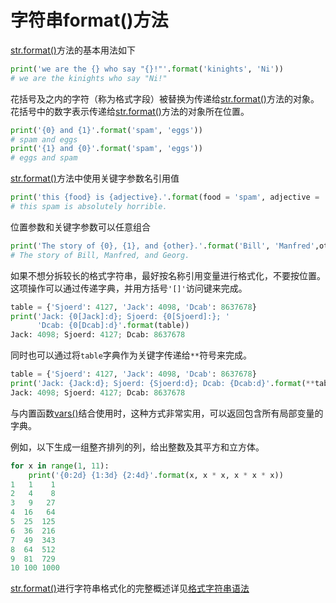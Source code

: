 # 字符串format()方法

[str.format()](https://docs.python.org/zh-cn/3/library/stdtypes.html#str.format)方法的基本用法如下

```python
print('we are the {} who say "{}!"'.format('kinights', 'Ni'))
# we are the kinights who say "Ni!"
```

花括号及之内的字符（称为格式字段）被替换为传递给[str.format()](https://docs.python.org/zh-cn/3/library/stdtypes.html#str.format)方法的对象。花括号中的数字表示传递给[str.format()](https://docs.python.org/zh-cn/3/library/stdtypes.html#str.format)方法的对象所在位置。

```python
print('{0} and {1}'.format('spam', 'eggs'))
# spam and eggs
print('{1} and {0}'.format('spam', 'eggs'))
# eggs and spam
```

[str.format()](https://docs.python.org/zh-cn/3/library/stdtypes.html#str.format)方法中使用关键字参数名引用值

```python
print('this {food} is {adjective}.'.format(food = 'spam', adjective = 'absolutely horrible'))
# this spam is absolutely horrible.
```

位置参数和关键字参数可以任意组合

```python
print('The story of {0}, {1}, and {other}.'.format('Bill', 'Manfred',other='Georg'))
# The story of Bill, Manfred, and Georg.
```

如果不想分拆较长的格式字符串，最好按名称引用变量进行格式化，不要按位置。这项操作可以通过传递字典，并用方括号`'[]'`访问键来完成。

```python
table = {'Sjoerd': 4127, 'Jack': 4098, 'Dcab': 8637678}
print('Jack: {0[Jack]:d}; Sjoerd: {0[Sjoerd]:}; '
      'Dcab: {0[Dcab]:d}'.format(table))
Jack: 4098; Sjoerd: 4127; Dcab: 8637678
```

同时也可以通过将`table`字典作为关键字传递给`**`符号来完成。

```python
table = {'Sjoerd': 4127, 'Jack': 4098, 'Dcab': 8637678}
print('Jack: {Jack:d}; Sjoerd: {Sjoerd:d}; Dcab: {Dcab:d}'.format(**table))
Jack: 4098; Sjoerd: 4127; Dcab: 8637678
```

与内置函数[vars()](https://docs.python.org/zh-cn/3/library/functions.html#vars)结合使用时，这种方式非常实用，可以返回包含所有局部变量的字典。

例如，以下生成一组整齐排列的列，给出整数及其平方和立方体。

```python
for x in range(1, 11):
    print('{0:2d} {1:3d} {2:4d}'.format(x, x * x, x * x * x))
1   1    1
2   4    8
3   9   27
4  16   64
5  25  125
6  36  216
7  49  343
8  64  512
9  81  729
10 100 1000
```

[str.format()](https://docs.python.org/zh-cn/3/library/stdtypes.html#str.format)进行字符串格式化的完整概述详见[格式字符串语法](https://docs.python.org/zh-cn/3/library/string.html#formatstrings)